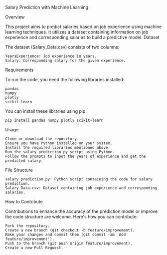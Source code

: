 Salary Prediction with Machine Learning

Overview

This project aims to predict salaries based on job experience using machine learning techniques. It utilizes a dataset containing information on job experience and corresponding salaries to build a predictive model.
Dataset

The dataset (Salary_Data.csv) consists of two columns:

    YearsExperience: Job experience in years.
    Salary: Corresponding salary for the given experience.

Requirements

To run the code, you need the following libraries installed:

    pandas
    numpy
    plotly
    scikit-learn

You can install these libraries using pip:

    pip install pandas numpy plotly scikit-learn

Usage

    Clone or download the repository.
    Ensure you have Python installed on your system.
    Install the required libraries mentioned above.
    Run the salary_prediction.py script using Python.
    Follow the prompts to input the years of experience and get the predicted salary.

File Structure

    salary_prediction.py: Python script containing the code for salary prediction.
    Salary_Data.csv: Dataset containing job experience and corresponding salaries.

How to Contribute

Contributions to enhance the accuracy of the prediction model or improve the code structure are welcome. Here's how you can contribute:

    Fork the repository.
    Create a new branch (git checkout -b feature/improvement).
    Make your changes and commit them (git commit -am 'Add feature/improvement').
    Push to the branch (git push origin feature/improvement).
    Create a new Pull Request.
